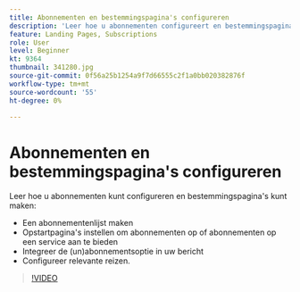 ```yaml
---
title: Abonnementen en bestemmingspagina's configureren
description: 'Leer hoe u abonnementen configureert en bestemmingspagina''s maakt. '
feature: Landing Pages, Subscriptions
role: User
level: Beginner
kt: 9364
thumbnail: 341280.jpg
source-git-commit: 0f56a25b1254a9f7d66555c2f1a0bb020382876f
workflow-type: tm+mt
source-wordcount: '55'
ht-degree: 0%

---
```



# Abonnementen en bestemmingspagina&#39;s configureren

Leer hoe u abonnementen kunt configureren en bestemmingspagina&#39;s kunt maken:

* Een abonnementenlijst maken
* Opstartpagina&#39;s instellen om abonnementen op of abonnementen op een service aan te bieden
* Integreer de (un)abonnementsoptie in uw bericht
* Configureer relevante reizen.

>[!VIDEO](https://video.tv.adobe.com/v/341280?quality=12&learn=on)
